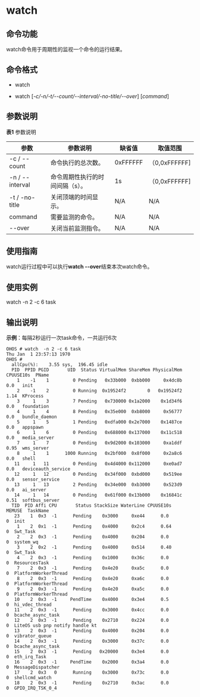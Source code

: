 # watch


## 命令功能

watch命令用于周期性的监视一个命令的运行结果。


## 命令格式

- watch

- watch [_-c/-n/-t/--count/--interval/-no-title/--over_] [_command_]


## 参数说明

  **表1** 参数说明

| 参数 | 参数说明 | 缺省值 | 取值范围 | 
| -------- | -------- | -------- | -------- |
| -c&nbsp;/&nbsp;--count | 命令执行的总次数。 | 0xFFFFFF | （0,0xFFFFFF] | 
| -n&nbsp;/&nbsp;--interval | 命令周期性执行的时间间隔（s）。 | 1s | （0,0xFFFFFF] | 
| -t&nbsp;/&nbsp;-no-title | 关闭顶端的时间显示。 | N/A | N/A | 
| command | 需要监测的命令。 | N/A | N/A | 
| --over | 关闭当前监测指令。 | N/A | N/A | 


## 使用指南

watch运行过程中可以执行**watch --over**结束本次watch命令。


## 使用实例

watch  -n 2 -c 6 task


## 输出说明

  **示例**：每隔2秒运行一次task命令，一共运行6次
  
```
OHOS # watch  -n 2 -c 6 task
Thu Jan  1 23:57:13 1970
OHOS #
  allCpu(%):    3.55 sys,  196.45 idle
  PID  PPID PGID       UID  Status VirtualMem ShareMem PhysicalMem CPUUSE10s  PName
    1    -1    1         0 Pending   0x33b000  0xbb000     0x4dc8b      0.0   init
    2    -1    2         0 Running  0x19524f2        0   0x19524f2      1.14  KProcess
    3     1    3         7 Pending   0x730000 0x1a2000    0x1d34f6      0.0   foundation
    4     1    4         8 Pending   0x35e000  0xb8000     0x56777      0.0   bundle_daemon
    5     1    5         1 Pending   0xdfa000 0x2e7000    0x1487ce      0.0   appspawn
    6     1    6         0 Pending   0x688000 0x137000    0x11c518      0.0   media_server
    7     1    7         0 Pending   0x9d2000 0x103000     0xa1ddf      0.95  wms_server
    8     1    1      1000 Running   0x2bf000  0x8f000     0x2a8c6      0.0   shell
   11     1   11         0 Pending   0x4d4000 0x112000     0xe0ad7      0.0   deviceauth_service
   12     1   12         0 Pending   0x34f000  0xbd000     0x519ee      0.0   sensor_service
   13     1   13         2 Pending   0x34e000  0xb3000     0x523d9      0.0   ai_server
   14     1   14         0 Pending   0x61f000 0x13b000    0x16841c      0.51  softbus_server
  TID  PID Affi CPU       Status StackSize WaterLine CPUUSE10s    MEMUSE  TaskName
   23    1  0x3  -1      Pending    0x3000     0xe44      0.0           0  init
    1    2  0x1  -1      Pending    0x4000     0x2c4      0.64          0  Swt_Task
    2    2  0x3  -1      Pending    0x4000     0x204      0.0           0  system_wq
    3    2  0x2  -1      Pending    0x4000     0x514      0.40          0  Swt_Task
    4    2  0x3  -1      Pending    0x1000     0x36c      0.0           0  ResourcesTask
    7    2  0x3  -1      Pending    0x4e20     0xa5c      0.0           0  PlatformWorkerThread
    8    2  0x3  -1      Pending    0x4e20     0xa6c      0.0           0  PlatformWorkerThread
    9    2  0x3  -1      Pending    0x4e20     0xa5c      0.0           0  PlatformWorkerThread
   10    2  0x3  -1     PendTime    0x4000     0x3e4      0.5           0  hi_vdec_thread
   11    2  0x3  -1      Pending    0x3000     0x4cc      0.0           0  bcache_async_task
   12    2  0x3  -1      Pending    0x2710     0x224      0.0           0  LiteOS usb pnp notify handle kt
   13    2  0x3  -1      Pending    0x4000     0x204      0.0           0  vibrator_queue
   14    2  0x3  -1      Pending    0x3000     0x37c      0.0           0  bcache_async_task
   15    2  0x3  -1      Pending   0x20000     0x3e4      0.0           0  eth_irq_Task
   16    2  0x3  -1     PendTime    0x2000     0x3a4      0.0           0  MessageDispatcher
   17    2  0x3   0      Running    0x3000     0x73c      0.0           0  shellcmd_watch
   18    2  0x3  -1      Pending    0x2710     0x3ac      0.0           0  GPIO_IRQ_TSK_0_4
```
